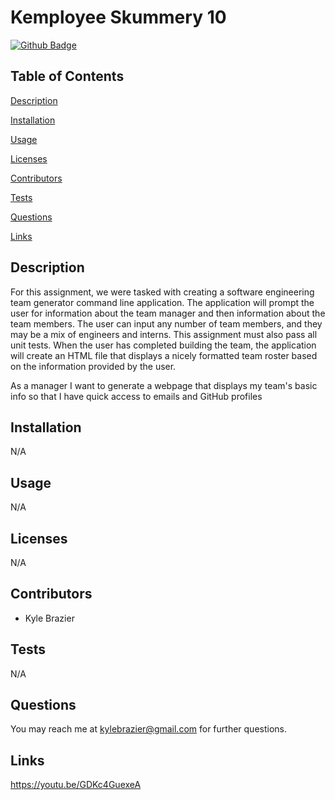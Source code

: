 # Kemployee Skummery 10


[![Github Badge](https://img.shields.io/badge/GitHub-Profile-blueviolet?style=plastic&logo=appveyor)](https://github.com/kbrazier2)


## Table of Contents


[Description](#Description)

[Installation](#Installation)

[Usage](#Usage)

[Licenses](#Licenses)

[Contributors](#Contributors)

[Tests](#Tests)

[Questions](#Questions)

[Links](#Links)

## Description

For this assignment, we were tasked with creating a software engineering team generator command line application. The application will prompt the user for information about the team manager and then information about the team members. The user can input any number of team members, and they may be a mix of engineers and interns. This assignment must also pass all unit tests. When the user has completed building the team, the application will create an HTML file that displays a nicely formatted team roster based on the information provided by the user.

As a manager
I want to generate a webpage that displays my team's basic info
so that I have quick access to emails and GitHub profiles

## Installation

N/A

## Usage

N/A

## Licenses

N/A


## Contributors

- Kyle Brazier

## Tests

N/A

## Questions

You may reach me at kylebrazier@gmail.com for further questions.

## Links

https://youtu.be/GDKc4GuexeA


